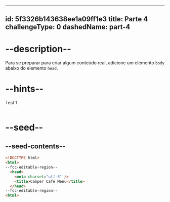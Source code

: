 
---
id: 5f3326b143638ee1a09ff1e3
title: Parte 4
challengeType: 0
dashedName: part-4
---

# --description--

Para se preparar para criar algum conteúdo real, adicione um elemento `body` abaixo do elemento `head`.

# --hints--

Test 1

```js

```

# --seed--

## --seed-contents--

```html
<!DOCTYPE html>
<html>
--fcc-editable-region--
  <head>
    <meta charset="utf-8" />
    <title>Camper Cafe Menu</title>
  </head>
--fcc-editable-region--
<html>
```

